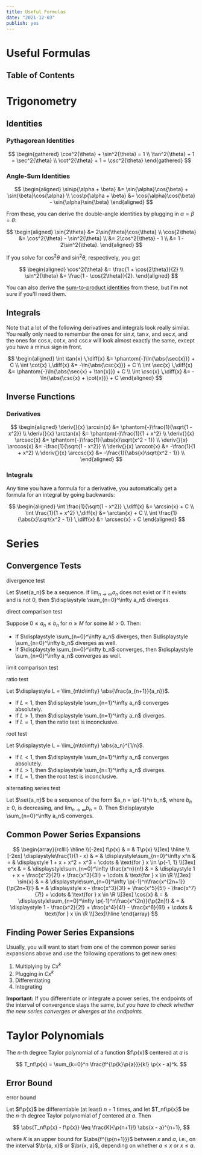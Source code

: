 ```yaml
---
title: Useful Formulas
date: "2021-12-03"
publish: yes
---
```


# Useful Formulas

## Table of Contents

# Trigonometry

## Identities

### Pythagorean Identities

$$
\begin{gathered}
    \cos^2{\theta} + \sin^2{\theta} = 1 \\
    \tan^2{\theta} + 1 = \sec^2{\theta} \\
    \cot^2{\theta} + 1 = \csc^2{\theta}
\end{gathered}
$$

### Angle-Sum Identities

$$
\begin{aligned}
    \sin\p{\alpha + \beta} &= \sin{\alpha}\cos{\beta} + \sin{\beta}\cos{\alpha} \\
    \cos\p{\alpha + \beta} &= \cos{\alpha}\cos{\beta} - \sin{\alpha}\sin{\beta}
\end{aligned}
$$

From these, you can derive the double-angle identities by plugging in $\alpha = \beta = \theta$:

$$
\begin{aligned}
    \sin{2\theta} &= 2\sin{\theta}\cos{\theta} \\
    \cos{2\theta}
        &= \cos^2{\theta} - \sin^2{\theta} \\
        &= 2\cos^2{\theta} - 1 \\
        &= 1 - 2\sin^2{\theta}.
\end{aligned}
$$

If you solve for $\cos^2{\theta}$ and $\sin^2{\theta}$, respectively, you get

$$
\begin{aligned}
    \cos^2{\theta} &= \frac{1 + \cos{2\theta}}{2} \\
    \sin^2{\theta} &= \frac{1 - \cos{2\theta}}{2}.
\end{aligned}
$$

You can also derive the [sum-to-product identities](https://openstax.org/books/precalculus/pages/7-4-sum-to-product-and-product-to-sum-formulas) from these, but I'm not sure if you'll need them.

## Integrals

Note that a lot of the following derivatives and integrals look really similar. You really only need to remember the ones for $\sin{x}$, $\tan{x}$, and $\sec{x}$, and the ones for $\cos{x}$, $\cot{x}$, and $\csc{x}$ will look almost exactly the same, except you have a minus sign in front.

$$
\begin{aligned}
    \int \tan{x} \,\diff{x} &= \phantom{-}\ln{\abs{\sec{x}}} + C \\
    \int \cot{x} \,\diff{x} &= -\ln{\abs{\csc{x}}} + C \\
    \int \sec{x} \,\diff{x} &= \phantom{-}\ln{\abs{\sec{x} + \tan{x}}} + C \\
    \int \csc{x} \,\diff{x} &= -\ln{\abs{\csc{x} + \cot{x}}} + C
\end{aligned}
$$

## Inverse Functions

### Derivatives

$$
\begin{aligned}
    \deriv{}{x} \arcsin{x} &= \phantom{-}\frac{1}{\sqrt{1 - x^2}} \\
    \deriv{}{x} \arctan{x} &= \phantom{-}\frac{1}{1 + x^2} \\
    \deriv{}{x} \arcsec{x} &= \phantom{-}\frac{1}{\abs{x}\sqrt{x^2 - 1}} \\
    \deriv{}{x} \arccos{x} &= -\frac{1}{\sqrt{1 - x^2}} \\
    \deriv{}{x} \arccot{x} &= -\frac{1}{1 + x^2} \\
    \deriv{}{x} \arccsc{x} &= -\frac{1}{\abs{x}\sqrt{x^2 - 1}} \\
\end{aligned}
$$

### Integrals

Any time you have a formula for a derivative, you automatically get a formula for an integral by going backwards:

$$
\begin{aligned}
    \int \frac{1}{\sqrt{1 - x^2}} \,\diff{x} &= \arcsin{x} + C \\
    \int \frac{1}{1 + x^2} \,\diff{x} &= \arctan{x} + C \\
    \int \frac{1}{\abs{x}\sqrt{x^2 - 1}} \,\diff{x} &= \arcsec{x} + C
\end{aligned}
$$

# Series

## Convergence Tests

<theorem> divergence test

Let $\set{a_n}$ be a sequence. If $\displaystyle \lim_{n\to\infty} a_n$ does not exist or if it exists and is not $0$, then $\displaystyle \sum_{n=0}^\infty a_n$ diverges.

</theorem>

<theorem> direct comparison test

Suppose $0 \leq a_n \leq b_n$ for $n \geq M$ for some $M > 0$. Then:

-   If $\displaystyle \sum_{n=0}^\infty a_n$ diverges, then $\displaystyle \sum_{n=0}^\infty b_n$ diverges as well.
-   If $\displaystyle \sum_{n=0}^\infty b_n$ converges, then $\displaystyle \sum_{n=0}^\infty a_n$ converges as well.

</theorem>

<theorem> limit comparison test

</theorem>

<theorem> ratio test

Let $\displaystyle L = \lim_{n\to\infty} \abs{\frac{a_{n+1}}{a_n}}$.

-   If $L < 1$, then $\displaystyle \sum_{n=1}^\infty a_n$ converges absolutely.
-   If $L > 1$, then $\displaystyle \sum_{n=1}^\infty a_n$ diverges.
-   If $L = 1$, then the ratio test is inconclusive.

</theorem>

<theorem> root test

Let $\displaystyle L = \lim_{n\to\infty} \abs{a_n}^{1/n}$.

-   If $L < 1$, then $\displaystyle \sum_{n=1}^\infty a_n$ converges absolutely.
-   If $L > 1$, then $\displaystyle \sum_{n=1}^\infty a_n$ diverges.
-   If $L = 1$, then the root test is inconclusive.

</theorem>

<theorem> alternating series test

Let $\set{a_n}$ be a sequence of the form $a_n = \p{-1}^n b_n$, where $b_n \geq 0$, is decreasing, and $\displaystyle\lim_{n\to\infty} b_n = 0$. Then $\displaystyle \sum_{n=0}^\infty a_n$ converges.

</theorem>

## Common Power Series Expansions

$$
\begin{array}{rcllll}
    \hline \\[-2ex]
    f\p{x}
        & =
        & T\p{x} \\[1ex] \hline \\[-2ex]
    \displaystyle\frac{1}{1 - x}
        & =
        & \displaystyle\sum_{n=0}^\infty x^n
        & =
        & \displaystyle 1 + x + x^2 + x^3 + \cdots
        & \text{for } x \in \p{-1, 1} \\[3ex]
    e^x & =
        & \displaystyle\sum_{n=0}^\infty \frac{x^n}{n!}
        & =
        & \displaystyle 1 + x + \frac{x^2}{2!} + \frac{x^3}{3!} + \cdots
        & \text{for } x \in \R \\[3ex]
    \sin{x}
        & =
        & \displaystyle\sum_{n=0}^\infty \p{-1}^n\frac{x^{2n+1}}{\p{2n+1}!}
        & =
        & \displaystyle x - \frac{x^3}{3!} + \frac{x^5}{5!} - \frac{x^7}{7!} + \cdots
        & \text{for } x \in \R \\[3ex]
    \cos{x}
        & =
        & \displaystyle\sum_{n=0}^\infty \p{-1}^n\frac{x^{2n}}{\p{2n}!}
        & =
        & \displaystyle 1 - \frac{x^2}{2!} + \frac{x^4}{4!} - \frac{x^6}{6!} + \cdots
        & \text{for } x \in \R \\[3ex]\hline
\end{array}
$$

## Finding Power Series Expansions

Usually, you will want to start from one of the common power series expansions above and use the following operations to get new ones:

1. Multiplying by $Cx^k$
2. Plugging in $Cx^k$
3. Differentiating
4. Integrating

**Important:** If you differentiate or integrate a power series, the endpoints of the interval of convergence stays the same, _but you have to check whether the new series converges or diverges at the endpoints._

# Taylor Polynomials

The $n$-th degree Taylor polynomial of a function $f\p{x}$ centered at $a$ is

$$
T_nf\p{x} = \sum_{k=0}^n \frac{f^{\p{k}\p{a}}}{k!} \p{x - a}^k.
$$

## Error Bound

<theorem> error bound

Let $f\p{x}$ be differentiable (at least) $n+1$ times, and let $T_nf\p{x}$ be the $n$-th degree Taylor polynomial of $f$ centered at $a$. Then

$$
\abs{T_nf\p{x} - f\p{x}} \leq \frac{K}{\p{n+1}!} \abs{x - a}^{n+1},
$$

where $K$ is an upper bound for $\abs{f^{\p{n+1}}}$ between $x$ and $a$, i.e., on the interval $\br{a, x}$ or $\br{x, a}$, depending on whether $a \leq x$ or $x \leq a$.

</theorem>
